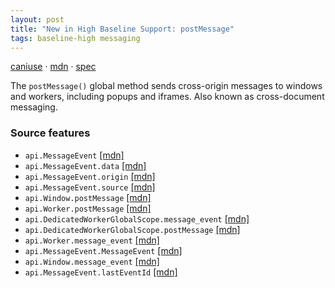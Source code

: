 ```yaml
---
layout: post
title: "New in High Baseline Support: postMessage"
tags: baseline-high messaging
---
```


[caniuse](https://caniuse.com/?search=postmessage) · [mdn](https://developer.mozilla.org/en-US/search?q=postMessage) · [spec](https://html.spec.whatwg.org/multipage/web-messaging.html#web-messaging)

The `postMessage()` global method sends cross-origin messages to windows and workers, including popups and iframes. Also known as cross-document messaging.

### Source features

- ``api.MessageEvent`` [[mdn]](https://developer.mozilla.org/en-US/search?q=api.MessageEvent)
- ``api.MessageEvent.data`` [[mdn]](https://developer.mozilla.org/en-US/search?q=api.MessageEvent.data)
- ``api.MessageEvent.origin`` [[mdn]](https://developer.mozilla.org/en-US/search?q=api.MessageEvent.origin)
- ``api.MessageEvent.source`` [[mdn]](https://developer.mozilla.org/en-US/search?q=api.MessageEvent.source)
- ``api.Window.postMessage`` [[mdn]](https://developer.mozilla.org/en-US/search?q=api.Window.postMessage)
- ``api.Worker.postMessage`` [[mdn]](https://developer.mozilla.org/en-US/search?q=api.Worker.postMessage)
- ``api.DedicatedWorkerGlobalScope.message_event`` [[mdn]](https://developer.mozilla.org/en-US/search?q=api.DedicatedWorkerGlobalScope.message_event)
- ``api.DedicatedWorkerGlobalScope.postMessage`` [[mdn]](https://developer.mozilla.org/en-US/search?q=api.DedicatedWorkerGlobalScope.postMessage)
- ``api.Worker.message_event`` [[mdn]](https://developer.mozilla.org/en-US/search?q=api.Worker.message_event)
- ``api.MessageEvent.MessageEvent`` [[mdn]](https://developer.mozilla.org/en-US/search?q=api.MessageEvent.MessageEvent)
- ``api.Window.message_event`` [[mdn]](https://developer.mozilla.org/en-US/search?q=api.Window.message_event)
- ``api.MessageEvent.lastEventId`` [[mdn]](https://developer.mozilla.org/en-US/search?q=api.MessageEvent.lastEventId)
